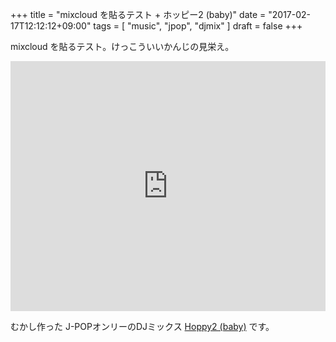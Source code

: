 +++
title = "mixcloud を貼るテスト + ホッピー2 (baby)"
date = "2017-02-17T12:12:12+09:00"
tags = [ "music", "jpop", "djmix" ]
draft = false
+++

mixcloud を貼るテスト。けっこういいかんじの見栄え。

<div class="embed">
<iframe width="100%" height="400" src="https://www.mixcloud.com/widget/iframe/?feed=https%3A%2F%2Fwww.mixcloud.com%2Fmatsuoshi%2Fhoppy-2-baby%2F&light=1" frameborder="0"></iframe>
</div>

むかし作った J-POPオンリーのDJミックス [Hoppy2 (baby)](https://www.mixcloud.com/matsuoshi/hoppy-2-baby/) です。
